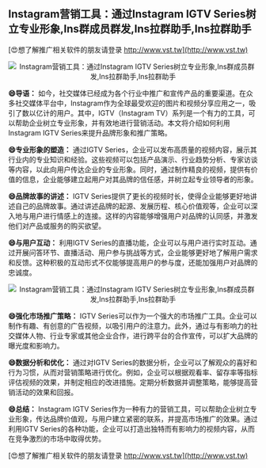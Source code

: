 ## **Instagram营销工具：通过Instagram IGTV Series树立专业形象,Ins群成员群发,Ins拉群助手,Ins拉群助手**

[😍想了解推广相关软件的朋友请登录 http://www.vst.tw](http://www.vst.tw)

 <center><img src="https://vst.tw/MP4/tuiguang/png/7.png" alt="Instagram营销工具：通过Instagram IGTV Series树立专业形象,Ins群成员群发,Ins拉群助手,Ins拉群助手"></center>

**😄导语：**
如今，社交媒体已经成为各个行业中推广和宣传产品的重要渠道。在众多社交媒体平台中，Instagram作为全球最受欢迎的图片和视频分享应用之一，吸引了数以亿计的用户。其中，IGTV（Instagram TV）系列是一个有力的工具，可以帮助企业树立专业形象，并有效地进行营销活动。本文将介绍如何利用Instagram IGTV Series来提升品牌形象和推广策略。

**😄专业形象的塑造：**
通过IGTV Series，企业可以发布高质量的视频内容，展示其行业内的专业知识和经验。这些视频可以包括产品演示、行业趋势分析、专家访谈等内容，以此向用户传达企业的专业形象。同时，通过制作精良的视频，提供有价值的信息，企业能够建立起用户对其品牌的信任感，并树立起专业领导者的形象。

**😄品牌故事的讲述：**
IGTV Series提供了更长的视频时长，使得企业能够更好地讲述自己的品牌故事。通过讲述品牌的起源、发展历程、核心价值观等，企业可以深入地与用户进行情感上的连接。这样的内容能够增强用户对品牌的认同感，并激发他们对产品或服务的购买欲望。

**😄与用户互动：**
利用IGTV Series的直播功能，企业可以与用户进行实时互动。通过开展问答环节、直播活动、用户参与挑战等方式，企业能够更好地了解用户需求和反馈。这种积极的互动形式不仅能够提高用户的参与度，还能加强用户对品牌的忠诚度。

 <center><img src="https://vst.tw/MP4/tuiguang/png/4.png" alt="Instagram营销工具：通过Instagram IGTV Series树立专业形象,Ins群成员群发,Ins拉群助手,Ins拉群助手"></center>

**😄强化市场推广策略：**
IGTV Series可以作为一个强大的市场推广工具。企业可以制作有趣、有创意的广告视频，以吸引用户的注意力。此外，通过与有影响力的社交媒体人物、行业专家或其他企业合作，进行跨平台的合作宣传，可以扩大品牌的曝光度和影响力。

**😄数据分析和优化：**
通过对IGTV Series的数据分析，企业可以了解观众的喜好和行为习惯，从而对营销策略进行优化。例如，企业可以根据观看率、留存率等指标评估视频的效果，并制定相应的改进措施。定期分析数据并调整策略，能够提高营销活动的效果和回报。

**😄总结：**
Instagram IGTV Series作为一种有力的营销工具，可以帮助企业树立专业形象，传达品牌价值观，与用户建立紧密的联系，并提高市场推广的效果。通过利用IGTV Series的各种功能，企业可以打造出独特而有影响力的视频内容，从而在竞争激烈的市场中取得优势。

[😍想了解推广相关软件的朋友请登录 http://www.vst.tw](http://www.vst.tw)



